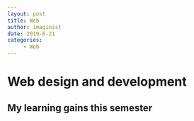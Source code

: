 ```yaml
---
layout: post
title: Web
author: imaginist
date: 2019-6-21
categories:
     - Web
---
```


# Web design and development
## My learning gains this semester